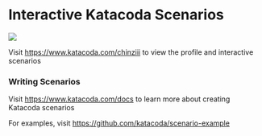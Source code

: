 # Interactive Katacoda Scenarios

[![](http://shields.katacoda.com/katacoda/chinziii/count.svg)](https://www.katacoda.com/chinziii "Get your profile on Katacoda.com")

Visit https://www.katacoda.com/chinziii to view the profile and interactive scenarios

### Writing Scenarios
Visit https://www.katacoda.com/docs to learn more about creating Katacoda scenarios

For examples, visit https://github.com/katacoda/scenario-example
